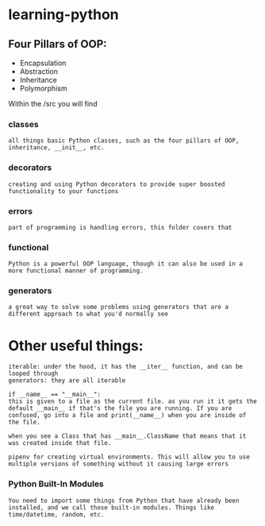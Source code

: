 # learning-python

## Four Pillars of OOP:

- Encapsulation
- Abstraction
- Inheritance
- Polymorphism

Within the /src you will find

### classes

    all things basic Python classes, such as the four pillars of OOP, inheritance, __init__, etc.

### decorators

    creating and using Python decorators to provide super boosted functionality to your functions

### errors

    part of programming is handling errors, this folder covers that

### functional

    Python is a powerful OOP language, though it can also be used in a more functional manner of programming.

### generators

    a great way to solve some problems using generators that are a different approach to what you'd normally see

# Other useful things:

    iterable: under the hood, it has the __iter__ function, and can be looped through
    generators: they are all iterable

    if __name__ == "__main__":
    this is given to a file as the current file. as you run it it gets the default __main__ if that's the file you are running. If you are confused, go into a file and print(__name__) when you are inside of the file.

    when you see a Class that has __main__.ClassName that means that it was created inside that file.

    pipenv for creating virtual environments. This will allow you to use multiple versions of something without it causing large errors

### Python Built-In Modules

    You need to import some things from Python that have already been installed, and we call those built-in modules. Things like time/datetime, random, etc.

